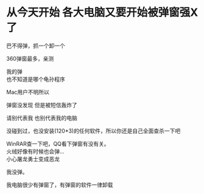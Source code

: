 # 从今天开始 各大电脑又要开始被弹窗强X了


巴不得弹，抓一个卸一个

360弹窗最多，亲测

我的弹<br />
也不知道是哪个龟孙程序<img id="aimg_zYUam" onclick="zoom(this, this.src, 0, 0, 0)" class="zoom" src="https://cdn.jsdelivr.net/gh/hishis/forum-master/public/images/patch.gif" onmouseover="img_onmouseoverfunc(this)" onload="thumbImg(this)" border="0" alt="" />

Mac用户不明所以

<img src="static/image/smiley/yct/022.gif" smilieid="42" border="0" alt="" />弹窗没发现 但是被短信轰炸了

请别代表我 也别代表我的电脑

没碰到过，也没安装(120*3)的任何软件，所以你还是自己全面查杀一下吧

WinRAR查一下吧，QQ看下弹窗有没有关。<br />
火绒好像有时候也会弹...<br />
小心屠龙勇士变成恶龙<img id="aimg_x8N31" onclick="zoom(this, this.src, 0, 0, 0)" class="zoom" src="https://cdn.jsdelivr.net/gh/hishis/forum-master/public/images/patch.gif" onmouseover="img_onmouseoverfunc(this)" onload="thumbImg(this)" border="0" alt="" />

我没弹。<img src="static/image/smiley/default/lol.gif" smilieid="12" border="0" alt="" />

我电脑很少有弹窗了，有弹窗的软件一律卸载<img src="static/image/smiley/default/lol.gif" smilieid="12" border="0" alt="" />
